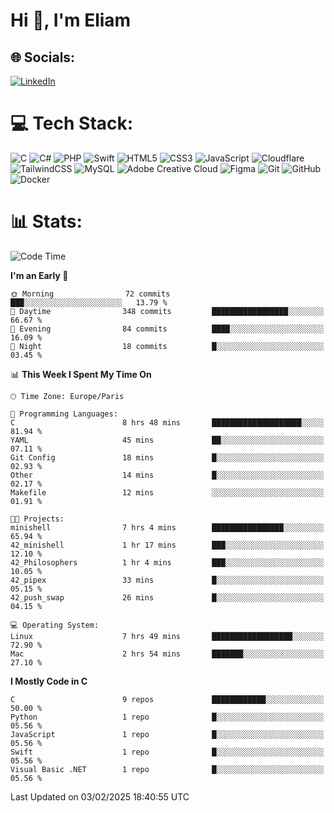 <h1>Hi 👋, I'm Eliam</h1>

## 🌐 Socials:
[![LinkedIn](https://img.shields.io/badge/LinkedIn-%230077B5.svg?logo=linkedin&logoColor=white)](https://www.linkedin.com/in/eliam-detoh/) 

# 💻 Tech Stack:
![C](https://img.shields.io/badge/c-%2300599C.svg?style=for-the-badge&logo=c&logoColor=white) ![C#](https://img.shields.io/badge/c%23-%23239120.svg?style=for-the-badge&logo=csharp&logoColor=white) ![PHP](https://img.shields.io/badge/php-%23777BB4.svg?style=for-the-badge&logo=php&logoColor=white) ![Swift](https://img.shields.io/badge/swift-F54A2A?style=for-the-badge&logo=swift&logoColor=white) ![HTML5](https://img.shields.io/badge/html5-%23E34F26.svg?style=for-the-badge&logo=html5&logoColor=white) ![CSS3](https://img.shields.io/badge/css3-%231572B6.svg?style=for-the-badge&logo=css3&logoColor=white) ![JavaScript](https://img.shields.io/badge/javascript-%23323330.svg?style=for-the-badge&logo=javascript&logoColor=%23F7DF1E) ![Cloudflare](https://img.shields.io/badge/Cloudflare-F38020?style=for-the-badge&logo=Cloudflare&logoColor=white) ![TailwindCSS](https://img.shields.io/badge/tailwindcss-%2338B2AC.svg?style=for-the-badge&logo=tailwind-css&logoColor=white) ![MySQL](https://img.shields.io/badge/mysql-4479A1.svg?style=for-the-badge&logo=mysql&logoColor=white) ![Adobe Creative Cloud](https://img.shields.io/badge/Adobe%20Creative%20Cloud-DA1F26.svg?style=for-the-badge&logo=Adobe%20Creative%20Cloud&logoColor=white) ![Figma](https://img.shields.io/badge/figma-%23F24E1E.svg?style=for-the-badge&logo=figma&logoColor=white) ![Git](https://img.shields.io/badge/git-%23F05033.svg?style=for-the-badge&logo=git&logoColor=white) ![GitHub](https://img.shields.io/badge/github-%23121011.svg?style=for-the-badge&logo=github&logoColor=white) ![Docker](https://img.shields.io/badge/docker-%230db7ed.svg?style=for-the-badge&logo=docker&logoColor=white)

# 📊  Stats:
<!--START_SECTION:waka-->
![Code Time](http://img.shields.io/badge/Code%20Time-138%20hrs%2035%20mins-blue)

**I'm an Early 🐤** 

```text
🌞 Morning                72 commits          ███░░░░░░░░░░░░░░░░░░░░░░   13.79 % 
🌆 Daytime                348 commits         █████████████████░░░░░░░░   66.67 % 
🌃 Evening                84 commits          ████░░░░░░░░░░░░░░░░░░░░░   16.09 % 
🌙 Night                  18 commits          █░░░░░░░░░░░░░░░░░░░░░░░░   03.45 % 
```


📊 **This Week I Spent My Time On** 

```text
🕑︎ Time Zone: Europe/Paris

💬 Programming Languages: 
C                        8 hrs 48 mins       ████████████████████░░░░░   81.94 % 
YAML                     45 mins             ██░░░░░░░░░░░░░░░░░░░░░░░   07.11 % 
Git Config               18 mins             █░░░░░░░░░░░░░░░░░░░░░░░░   02.93 % 
Other                    14 mins             █░░░░░░░░░░░░░░░░░░░░░░░░   02.17 % 
Makefile                 12 mins             ░░░░░░░░░░░░░░░░░░░░░░░░░   01.91 % 

🐱‍💻 Projects: 
minishell                7 hrs 4 mins        ████████████████░░░░░░░░░   65.94 % 
42_minishell             1 hr 17 mins        ███░░░░░░░░░░░░░░░░░░░░░░   12.10 % 
42_Philosophers          1 hr 4 mins         ███░░░░░░░░░░░░░░░░░░░░░░   10.05 % 
42_pipex                 33 mins             █░░░░░░░░░░░░░░░░░░░░░░░░   05.15 % 
42_push_swap             26 mins             █░░░░░░░░░░░░░░░░░░░░░░░░   04.15 % 

💻 Operating System: 
Linux                    7 hrs 49 mins       ██████████████████░░░░░░░   72.90 % 
Mac                      2 hrs 54 mins       ███████░░░░░░░░░░░░░░░░░░   27.10 % 
```

**I Mostly Code in C** 

```text
C                        9 repos             ████████████░░░░░░░░░░░░░   50.00 % 
Python                   1 repo              █░░░░░░░░░░░░░░░░░░░░░░░░   05.56 % 
JavaScript               1 repo              █░░░░░░░░░░░░░░░░░░░░░░░░   05.56 % 
Swift                    1 repo              █░░░░░░░░░░░░░░░░░░░░░░░░   05.56 % 
Visual Basic .NET        1 repo              █░░░░░░░░░░░░░░░░░░░░░░░░   05.56 % 
```




 Last Updated on 03/02/2025 18:40:55 UTC
<!--END_SECTION:waka-->
